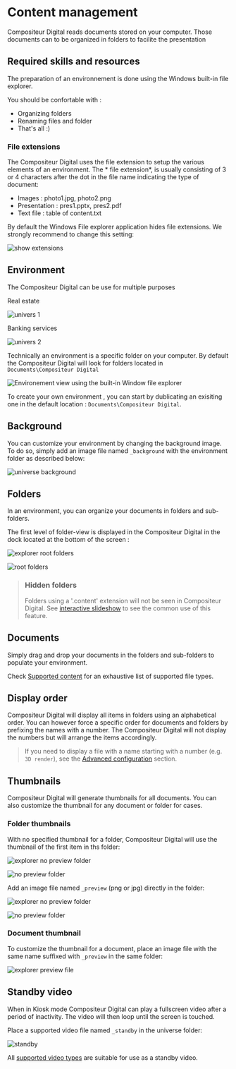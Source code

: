# Content management

Compositeur Digital reads documents stored on your computer. Those documents can to be organized in folders to facilite the presentation

## Required skills and resources

The preparation of an environnement is done using the Windows built-in file explorer.

You should be confortable with : 

- Organizing folders 
- Renaming files and folder
- That's all :)

### File extensions

The Compositeur Digital uses the file extension to setup the various elements of an environment.  The * file extension*, is usually consisting of 3 or 4 characters after the dot in the file name indicating the type of document:

- Images : photo1.jpg, photo2.png
- Presentation : pres1.pptx, pres2.pdf
- Text file : table of content.txt

By default the Windows File explorer application hides file extensions. We strongly recommend to change this setting:

![show extensions](img/show_extensions.jpg)

## Environment

The Compositeur Digital can be use for multiple purposes

Real estate

![univers 1](img/univers1.jpg)

Banking services

![univers 2](img/univers2.jpg)

Technically  an environment is a specific folder on your computer. By default the Compositeur Digital will look for folders located in   `Documents\Compositeur Digital`

![Environement view using the built-in Window file explorer](img/explorer_univers.jpg)

To create your own environment , you can start by dublicating an exisiting one in the default location :  `Documents\Compositeur Digital`.

## Background

You can customize your environment by changing the background image. To do so, simply add an image file named `_background` with the environment folder as described below:

![universe background](img/explorer_background.jpg)

## Folders

In an environment, you can organize your documents in folders and sub-folders.

The first level of folder-view is displayed in the Compositeur Digital in the dock located at the bottom of the screen : 

![explorer root folders](img/explorer_root_folders.jpg)

![root folders](img/root_folders.jpg)

>### <a name="contentFolder"></a> Hidden folders
>
>Folders using a '.content' extension will not be seen in Compositeur Digital. 
>See [interactive slideshow](slideshow#interactive) to see the common use of this feature.

## Documents

Simply drag and drop your documents in the folders and sub-folders to populate your environment.

Check [Supported content](content_types.md) for an exhaustive list of supported file types.

## Display order

Compositeur Digital will display all items in folders using an alphabetical order. You can however force a specific order for documents and folders by prefixing the names with a number. The Compositeur Digital will not display the numbers but will arrange the items accordingly.

>If you need to display a file with a name starting with a number (e.g. `3D render`), see the [Advanced configuration](config#configuration_dun_document) section.

## Thumbnails 

Compositeur Digital will generate thumbnails for all documents. You can also customize the thumbnail for any document or folder for cases.

### Folder thumbnails

With no specified thumbnail for a folder, Compositeur Digital will use the thumbnail of the first item in ths folder:

![explorer no preview folder](img/explorer_nopreview_folder.jpg)

![no preview folder](img/nopreview_folder.jpg) 

Add an image file named `_preview` (png or jpg) directly in the folder:

![explorer no preview folder](img/explorer_preview_folder.jpg)

![no preview folder](img/preview_folder.jpg) 

### Document thumbnail

To customize the thumbnail for a document, place an image file with the same name suffixed with `_preview` in the same folder:

![explorer preview file](img/explorer_preview_file.jpg)

## Standby video

When in Kiosk mode Compositeur Digital can play a fullscreen video after a period of inactivity. The video will then loop until the screen is touched.

Place a supported video file named `_standby` in the universe folder:

![standby](img/explorer_standby.jpg) 

All [supported video types](video.md) are suitable for use as a standby video.
